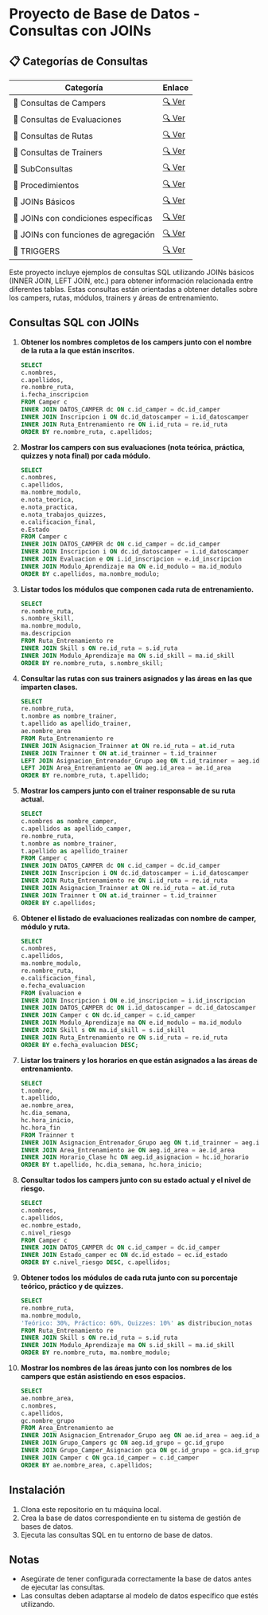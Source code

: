 # Proyecto de Base de Datos - Consultas con JOINs


## 📋 Categorías de Consultas

| Categoría | Enlace |
|-----------|--------|
| 📌 Consultas de Campers | [🔍 Ver](Consultas.MD) |
| 📌 Consultas de Evaluaciones | [🔍 Ver](consultas2.MD) |
| 📌 Consultas de Rutas | [🔍 Ver](consultas3.MD) |
| 📌 Consultas de Trainers | [🔍 Ver](consultas4.MD) |
| 📌 SubConsultas | [🔍 Ver](subconsultas.md) |
| 📌 Procedimientos | [🔍 Ver](Procedimientos.MD) |
| 📌 JOINs Básicos | [🔍 Ver](Joins.MD) |
| 📌 JOINs con condiciones específicas | [🔍 Ver](Joins2.MD) |
| 📌 JOINs con funciones de agregación | [🔍 Ver](Joins3.MD) |
| 📌 TRIGGERS | [🔍 Ver](bd/triggers.sql) |


Este proyecto incluye ejemplos de consultas SQL utilizando JOINs básicos (INNER JOIN, LEFT JOIN, etc.) para obtener información relacionada entre diferentes tablas. Estas consultas están orientadas a obtener detalles sobre los campers, rutas, módulos, trainers y áreas de entrenamiento.

## Consultas SQL con JOINs

1. **Obtener los nombres completos de los campers junto con el nombre de la ruta a la que están inscritos.**
    ```sql
    SELECT 
    c.nombres,
    c.apellidos,
    re.nombre_ruta,
    i.fecha_inscripcion
    FROM Camper c
    INNER JOIN DATOS_CAMPER dc ON c.id_camper = dc.id_camper
    INNER JOIN Inscripcion i ON dc.id_datoscamper = i.id_datoscamper
    INNER JOIN Ruta_Entrenamiento re ON i.id_ruta = re.id_ruta
    ORDER BY re.nombre_ruta, c.apellidos;
    ```

2. **Mostrar los campers con sus evaluaciones (nota teórica, práctica, quizzes y nota final) por cada módulo.**
    ```sql
    SELECT 
    c.nombres,
    c.apellidos,
    ma.nombre_modulo,
    e.nota_teorica,
    e.nota_practica,
    e.nota_trabajos_quizzes,
    e.calificacion_final,
    e.Estado
    FROM Camper c
    INNER JOIN DATOS_CAMPER dc ON c.id_camper = dc.id_camper
    INNER JOIN Inscripcion i ON dc.id_datoscamper = i.id_datoscamper
    INNER JOIN Evaluacion e ON i.id_inscripcion = e.id_inscripcion
    INNER JOIN Modulo_Aprendizaje ma ON e.id_modulo = ma.id_modulo
    ORDER BY c.apellidos, ma.nombre_modulo;
    ```

3. **Listar todos los módulos que componen cada ruta de entrenamiento.**
    ```sql
    SELECT 
    re.nombre_ruta,
    s.nombre_skill,
    ma.nombre_modulo,
    ma.descripcion
    FROM Ruta_Entrenamiento re
    INNER JOIN Skill s ON re.id_ruta = s.id_ruta
    INNER JOIN Modulo_Aprendizaje ma ON s.id_skill = ma.id_skill
    ORDER BY re.nombre_ruta, s.nombre_skill;
    ```

4. **Consultar las rutas con sus trainers asignados y las áreas en las que imparten clases.**
    ```sql
    SELECT 
    re.nombre_ruta,
    t.nombre as nombre_trainer,
    t.apellido as apellido_trainer,
    ae.nombre_area
    FROM Ruta_Entrenamiento re
    INNER JOIN Asignacion_Trainner at ON re.id_ruta = at.id_ruta
    INNER JOIN Trainner t ON at.id_trainner = t.id_trainner
    LEFT JOIN Asignacion_Entrenador_Grupo aeg ON t.id_trainner = aeg.id_entrenador
    LEFT JOIN Area_Entrenamiento ae ON aeg.id_area = ae.id_area
    ORDER BY re.nombre_ruta, t.apellido;
    ```

5. **Mostrar los campers junto con el trainer responsable de su ruta actual.**
    ```sql
    SELECT 
    c.nombres as nombre_camper,
    c.apellidos as apellido_camper,
    re.nombre_ruta,
    t.nombre as nombre_trainer,
    t.apellido as apellido_trainer
    FROM Camper c
    INNER JOIN DATOS_CAMPER dc ON c.id_camper = dc.id_camper
    INNER JOIN Inscripcion i ON dc.id_datoscamper = i.id_datoscamper
    INNER JOIN Ruta_Entrenamiento re ON i.id_ruta = re.id_ruta
    INNER JOIN Asignacion_Trainner at ON re.id_ruta = at.id_ruta
    INNER JOIN Trainner t ON at.id_trainner = t.id_trainner
    ORDER BY c.apellidos;
    ```

6. **Obtener el listado de evaluaciones realizadas con nombre de camper, módulo y ruta.**
    ```sql
    SELECT 
    c.nombres,
    c.apellidos,
    ma.nombre_modulo,
    re.nombre_ruta,
    e.calificacion_final,
    e.fecha_evaluacion
    FROM Evaluacion e
    INNER JOIN Inscripcion i ON e.id_inscripcion = i.id_inscripcion
    INNER JOIN DATOS_CAMPER dc ON i.id_datoscamper = dc.id_datoscamper
    INNER JOIN Camper c ON dc.id_camper = c.id_camper
    INNER JOIN Modulo_Aprendizaje ma ON e.id_modulo = ma.id_modulo
    INNER JOIN Skill s ON ma.id_skill = s.id_skill
    INNER JOIN Ruta_Entrenamiento re ON s.id_ruta = re.id_ruta
    ORDER BY e.fecha_evaluacion DESC;
    ```

7. **Listar los trainers y los horarios en que están asignados a las áreas de entrenamiento.**
    ```sql
    SELECT 
    t.nombre,
    t.apellido,
    ae.nombre_area,
    hc.dia_semana,
    hc.hora_inicio,
    hc.hora_fin
    FROM Trainner t
    INNER JOIN Asignacion_Entrenador_Grupo aeg ON t.id_trainner = aeg.id_entrenador
    INNER JOIN Area_Entrenamiento ae ON aeg.id_area = ae.id_area
    INNER JOIN Horario_Clase hc ON aeg.id_asignacion = hc.id_horario
    ORDER BY t.apellido, hc.dia_semana, hc.hora_inicio;
    ```

8. **Consultar todos los campers junto con su estado actual y el nivel de riesgo.**
    ```sql
    SELECT 
    c.nombres,
    c.apellidos,
    ec.nombre_estado,
    c.nivel_riesgo
    FROM Camper c
    INNER JOIN DATOS_CAMPER dc ON c.id_camper = dc.id_camper
    INNER JOIN Estado_camper ec ON dc.id_estado = ec.id_estado
    ORDER BY c.nivel_riesgo DESC, c.apellidos;
    ```

9. **Obtener todos los módulos de cada ruta junto con su porcentaje teórico, práctico y de quizzes.**
    ```sql
    SELECT 
    re.nombre_ruta,
    ma.nombre_modulo,
    'Teórico: 30%, Práctico: 60%, Quizzes: 10%' as distribucion_notas
    FROM Ruta_Entrenamiento re
    INNER JOIN Skill s ON re.id_ruta = s.id_ruta
    INNER JOIN Modulo_Aprendizaje ma ON s.id_skill = ma.id_skill
    ORDER BY re.nombre_ruta, ma.nombre_modulo;
    ```

10. **Mostrar los nombres de las áreas junto con los nombres de los campers que están asistiendo en esos espacios.**
    ```sql
    SELECT 
    ae.nombre_area,
    c.nombres,
    c.apellidos,
    gc.nombre_grupo
    FROM Area_Entrenamiento ae
    INNER JOIN Asignacion_Entrenador_Grupo aeg ON ae.id_area = aeg.id_area
    INNER JOIN Grupo_Campers gc ON aeg.id_grupo = gc.id_grupo
    INNER JOIN Grupo_Camper_Asignacion gca ON gc.id_grupo = gca.id_grupo
    INNER JOIN Camper c ON gca.id_camper = c.id_camper
    ORDER BY ae.nombre_area, c.apellidos;
    ```

## Instalación

1. Clona este repositorio en tu máquina local.
2. Crea la base de datos correspondiente en tu sistema de gestión de bases de datos.
3. Ejecuta las consultas SQL en tu entorno de base de datos.

## Notas

- Asegúrate de tener configurada correctamente la base de datos antes de ejecutar las consultas.
- Las consultas deben adaptarse al modelo de datos específico que estés utilizando.

